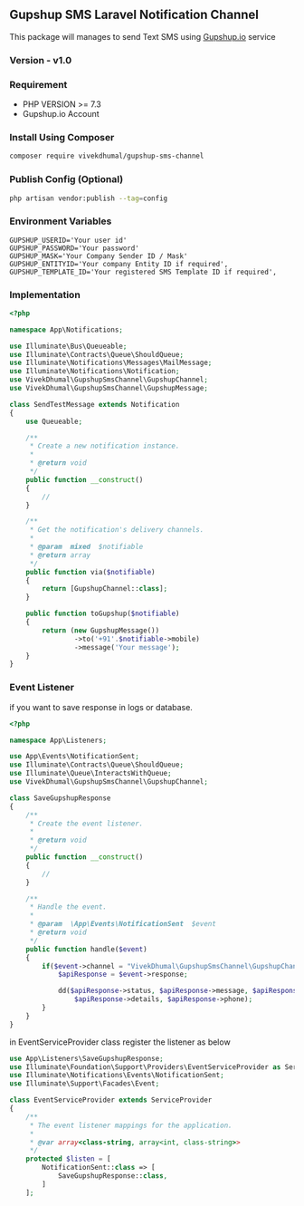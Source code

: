 ## Gupshup SMS Laravel Notification Channel

This package will manages to send Text SMS using  [Gupshup.io](https://www.gupshup.io) service

### Version - v1.0

### Requirement

- PHP VERSION >= 7.3
- Gupshup.io Account

### Install Using Composer
```bash
composer require vivekdhumal/gupshup-sms-channel
```

### Publish Config (Optional)
```bash
php artisan vendor:publish --tag=config
```

### Environment Variables
```env
GUPSHUP_USERID='Your user id'
GUPSHUP_PASSWORD='Your password'
GUPSHUP_MASK='Your Company Sender ID / Mask'
GUPSHUP_ENTITYID='Your company Entity ID if required',
GUPSHUP_TEMPLATE_ID='Your registered SMS Template ID if required',
```

### Implementation

```php
<?php

namespace App\Notifications;

use Illuminate\Bus\Queueable;
use Illuminate\Contracts\Queue\ShouldQueue;
use Illuminate\Notifications\Messages\MailMessage;
use Illuminate\Notifications\Notification;
use VivekDhumal\GupshupSmsChannel\GupshupChannel;
use VivekDhumal\GupshupSmsChannel\GupshupMessage;

class SendTestMessage extends Notification
{
    use Queueable;

    /**
     * Create a new notification instance.
     *
     * @return void
     */
    public function __construct()
    {
        //
    }

    /**
     * Get the notification's delivery channels.
     *
     * @param  mixed  $notifiable
     * @return array
     */
    public function via($notifiable)
    {
        return [GupshupChannel::class];
    }

    public function toGupshup($notifiable)
    {
        return (new GupshupMessage())
                ->to('+91'.$notifiable->mobile)
                ->message('Your message');
    }
}
```

### Event Listener

if you want to save response in logs or database.

```php
<?php

namespace App\Listeners;

use App\Events\NotificationSent;
use Illuminate\Contracts\Queue\ShouldQueue;
use Illuminate\Queue\InteractsWithQueue;
use VivekDhumal\GupshupSmsChannel\GupshupChannel;

class SaveGupshupResponse
{
    /**
     * Create the event listener.
     *
     * @return void
     */
    public function __construct()
    {
        //
    }

    /**
     * Handle the event.
     *
     * @param  \App\Events\NotificationSent  $event
     * @return void
     */
    public function handle($event)
    {
        if($event->channel = "VivekDhumal\GupshupSmsChannel\GupshupChannel") {
            $apiResponse = $event->response;

            dd($apiResponse->status, $apiResponse->message, $apiResponse->id,
                $apiResponse->details, $apiResponse->phone);
        }
    }
}
```

in EventServiceProvider class register the listener as below

```php
use App\Listeners\SaveGupshupResponse;
use Illuminate\Foundation\Support\Providers\EventServiceProvider as ServiceProvider;
use Illuminate\Notifications\Events\NotificationSent;
use Illuminate\Support\Facades\Event;

class EventServiceProvider extends ServiceProvider
{
    /**
     * The event listener mappings for the application.
     *
     * @var array<class-string, array<int, class-string>>
     */
    protected $listen = [
        NotificationSent::class => [
            SaveGupshupResponse::class,
        ]
    ];
```